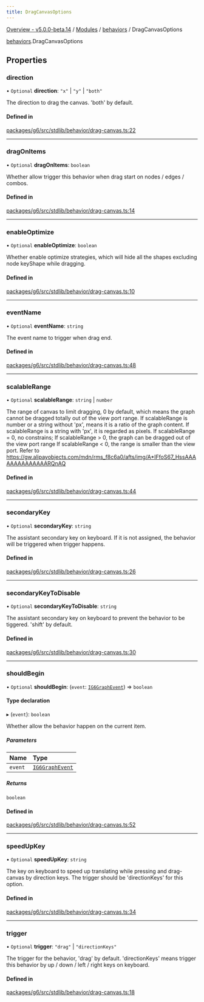 ```yaml
---
title: DragCanvasOptions
---
```


[Overview - v5.0.0-beta.14](../../README.en.md) / [Modules](../../modules.en.md) / [behaviors](../../modules/behaviors.en.md) / DragCanvasOptions

[behaviors](../../modules/behaviors.en.md).DragCanvasOptions

## Properties

### direction

• `Optional` **direction**: `"x"` \| `"y"` \| `"both"`

The direction to drag the canvas. 'both' by default.

#### Defined in

[packages/g6/src/stdlib/behavior/drag-canvas.ts:22](https://github.com/antvis/G6/blob/61e525e59b/packages/g6/src/stdlib/behavior/drag-canvas.ts#L22)

---

### dragOnItems

• `Optional` **dragOnItems**: `boolean`

Whether allow trigger this behavior when drag start on nodes / edges / combos.

#### Defined in

[packages/g6/src/stdlib/behavior/drag-canvas.ts:14](https://github.com/antvis/G6/blob/61e525e59b/packages/g6/src/stdlib/behavior/drag-canvas.ts#L14)

---

### enableOptimize

• `Optional` **enableOptimize**: `boolean`

Whether enable optimize strategies, which will hide all the shapes excluding node keyShape while dragging.

#### Defined in

[packages/g6/src/stdlib/behavior/drag-canvas.ts:10](https://github.com/antvis/G6/blob/61e525e59b/packages/g6/src/stdlib/behavior/drag-canvas.ts#L10)

---

### eventName

• `Optional` **eventName**: `string`

The event name to trigger when drag end.

#### Defined in

[packages/g6/src/stdlib/behavior/drag-canvas.ts:48](https://github.com/antvis/G6/blob/61e525e59b/packages/g6/src/stdlib/behavior/drag-canvas.ts#L48)

---

### scalableRange

• `Optional` **scalableRange**: `string` \| `number`

The range of canvas to limit dragging, 0 by default, which means the graph cannot be dragged totally out of the view port range.
If scalableRange is number or a string without 'px', means it is a ratio of the graph content.
If scalableRange is a string with 'px', it is regarded as pixels.
If scalableRange = 0, no constrains;
If scalableRange > 0, the graph can be dragged out of the view port range
If scalableRange < 0, the range is smaller than the view port.
Refer to https://gw.alipayobjects.com/mdn/rms_f8c6a0/afts/img/A*IFfoS67_HssAAAAAAAAAAAAAARQnAQ

#### Defined in

[packages/g6/src/stdlib/behavior/drag-canvas.ts:44](https://github.com/antvis/G6/blob/61e525e59b/packages/g6/src/stdlib/behavior/drag-canvas.ts#L44)

---

### secondaryKey

• `Optional` **secondaryKey**: `string`

The assistant secondary key on keyboard. If it is not assigned, the behavior will be triggered when trigger happens.

#### Defined in

[packages/g6/src/stdlib/behavior/drag-canvas.ts:26](https://github.com/antvis/G6/blob/61e525e59b/packages/g6/src/stdlib/behavior/drag-canvas.ts#L26)

---

### secondaryKeyToDisable

• `Optional` **secondaryKeyToDisable**: `string`

The assistant secondary key on keyboard to prevent the behavior to be tiggered. 'shift' by default.

#### Defined in

[packages/g6/src/stdlib/behavior/drag-canvas.ts:30](https://github.com/antvis/G6/blob/61e525e59b/packages/g6/src/stdlib/behavior/drag-canvas.ts#L30)

---

### shouldBegin

• `Optional` **shouldBegin**: (`event`: [`IG6GraphEvent`](IG6GraphEvent.en.md)) => `boolean`

#### Type declaration

▸ (`event`): `boolean`

Whether allow the behavior happen on the current item.

##### Parameters

| Name    | Type                                   |
| :------ | :------------------------------------- |
| `event` | [`IG6GraphEvent`](IG6GraphEvent.en.md) |

##### Returns

`boolean`

#### Defined in

[packages/g6/src/stdlib/behavior/drag-canvas.ts:52](https://github.com/antvis/G6/blob/61e525e59b/packages/g6/src/stdlib/behavior/drag-canvas.ts#L52)

---

### speedUpKey

• `Optional` **speedUpKey**: `string`

The key on keyboard to speed up translating while pressing and drag-canvas by direction keys. The trigger should be 'directionKeys' for this option.

#### Defined in

[packages/g6/src/stdlib/behavior/drag-canvas.ts:34](https://github.com/antvis/G6/blob/61e525e59b/packages/g6/src/stdlib/behavior/drag-canvas.ts#L34)

---

### trigger

• `Optional` **trigger**: `"drag"` \| `"directionKeys"`

The trigger for the behavior, 'drag' by default. 'directionKeys' means trigger this behavior by up / down / left / right keys on keyboard.

#### Defined in

[packages/g6/src/stdlib/behavior/drag-canvas.ts:18](https://github.com/antvis/G6/blob/61e525e59b/packages/g6/src/stdlib/behavior/drag-canvas.ts#L18)
